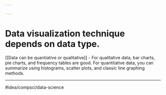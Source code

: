 ```yaml
---

---
```

# Data visualization technique depends on data type.
[[Data can be quantiative or qualitative]] - For qualitative data, bar charts, pie charts, and frequency tables are good. For quantitative data, you can summarize using histograms, scatter plots, and classic line graphing methods. 

---
#idea/compsci/data-science 